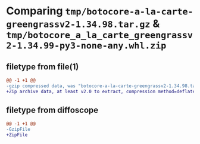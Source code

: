 # Comparing `tmp/botocore-a-la-carte-greengrassv2-1.34.98.tar.gz` & `tmp/botocore_a_la_carte_greengrassv2-1.34.99-py3-none-any.whl.zip`

## filetype from file(1)

```diff
@@ -1 +1 @@
-gzip compressed data, was "botocore-a-la-carte-greengrassv2-1.34.98.tar", last modified: Sat May  4 01:01:26 2024, max compression
+Zip archive data, at least v2.0 to extract, compression method=deflate
```

## filetype from diffoscope

```diff
@@ -1 +1 @@
-GzipFile
+ZipFile
```

